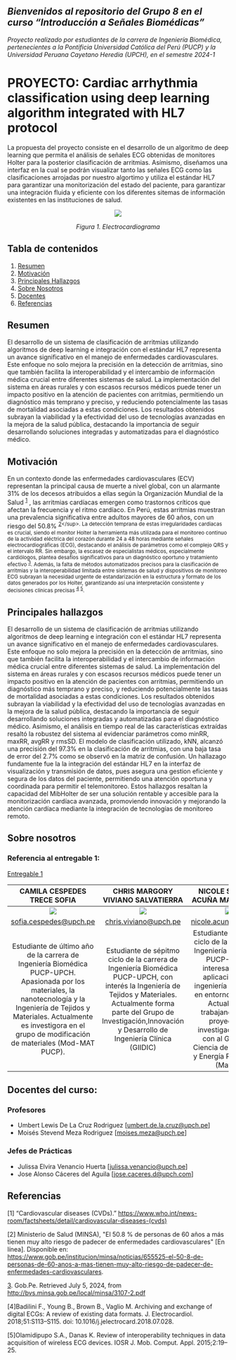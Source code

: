 ## *Bienvenidos al repositorio del Grupo 8 en el curso “Introducción a Señales Biomédicas”*
_Proyecto realizado por estudiantes de la carrera de Ingeniería Biomédica, pertenecientes a la Pontificia Universidad Católica del Perú (PUCP) y la Universidad Peruana Cayetano Heredia (UPCH), en el semestre 2024-1_


# **PROYECTO: Cardiac arrhythmia classification using deep learning algorithm integrated with HL7 protocol**
La propuesta del proyecto consiste en el desarrollo de un algoritmo de deep learning que permita el análisis de señales ECG obtenidas de monitores Holter para la posterior clasificación de arritmias. Asímismo, diseñamos una interfaz en la cual se podrán visualizar tanto las señales ECG como las clasificaciones arrojadas por nuestro algortimo y utiliza el estándar HL7 para garantizar una monitorización del estado del paciente, para garantizar una integración fluida y eficiente con los diferentes sitemas de información existentes en las instituciones de salud.

<p align="center">  
<image src ="https://github.com/sofiacespedes22/ISB_2024_G8/assets/164541825/b127d17a-f956-476d-9281-47ab93999567"> 
</p>
<p align="center"><i>Figura 1. Electrocardiograma</i></p>

## Tabla de contenidos
1. [Resumen](#intro)
2. [Motivación](#problematica)
3. [Principales Hallazgos](#estado)
4. [Sobre Nosotros](#analisis)
5. [Docentes](#docentes)
6. [Referencias](#referencias)

<a name="intro"></a>
## Resumen
El desarrollo de un sistema de clasificación de arritmias utilizando algoritmos de deep learning e integración con el estándar HL7 representa un avance significativo en el manejo de enfermedades cardiovasculares. Este enfoque no solo mejora la precisión en la detección de arritmias, sino que también facilita la interoperabilidad y el intercambio de información médica crucial entre diferentes sistemas de salud. La implementación del sistema en áreas rurales y con escasos recursos médicos puede tener un impacto positivo en la atención de pacientes con arritmias, permitiendo un diagnóstico más temprano y preciso, y reduciendo potencialmente las tasas de mortalidad asociadas a estas condiciones. Los resultados obtenidos subrayan la viabilidad y la efectividad del uso de tecnologías avanzadas en la mejora de la salud pública, destacando la importancia de seguir desarrollando soluciones integradas y automatizadas para el diagnóstico médico.
<a name="problematica"></a>

## Motivación
En un contexto donde las enfermedades cardiovasculares (ECV) representan la principal causa de muerte a nivel global, con un alarmante 31% de los decesos atribuidos a ellas según la Organización Mundial de la Salud <sup>[1](https://www.who.int/news-room/factsheets/detail/cardiovascular-diseases-(cvds))</sup> , las arritmias cardíacas emergen como trastornos críticos que afectan la frecuencia y el ritmo cardíaco. En Perú, estas arritmias muestran una prevalencia significativa entre adultos mayores de 60 años, con un riesgo del 50.8% <sup>[2](https://www.gob.pe/institucion/minsa/noticias/655525-el-50-8-de-personas-de-60-anos-a-mas-tienen-muy-alto-riesgo-de-padecer-de-enfermedades-cardiovasculares.)</sup>. La detección temprana de estas irregularidades cardiacas es crucial, siendo el monitor Holter la herramienta más utilizada para el monitoreo continuo de la actividad eléctrica del corazón durante 24 a 48 horas mediante señales electrocardiográficas (ECG), destacando el análisis de parámetros como el complejo QRS y el intervalo RR. Sin embargo, la escasez de especialistas médicos, especialmente cardiólogos, plantea desafíos significativos para un diagnóstico oportuno y tratamiento efectivo <sup>[3](http://bvs.minsa.gob.pe/local/minsa/3107-2.pdf)</sup>. Además, la falta de métodos automatizados precisos para la clasificación de arritmias y la interoperabilidad limitada entre sistemas de salud y dispositivos de monitoreo ECG subrayan la necesidad urgente de estandarización en la estructura y formato de los datos generados por los Holter, garantizando así una interpretación consistente y decisiones clínicas precisas <sup>[4](10.1016/j.jelectrocard.2018.07.028)</sup> <sup>[5](https://www.iosrjournals.org/iosr-jmca/papers/Vol2-issue2/D0221925.pdf)</sup>.

<a name="estado"></a>
## Principales hallazgos
El desarrollo de un sistema de clasificación de arritmias utilizando algoritmos de deep learning e integración con el estándar HL7 representa un avance significativo en el manejo de enfermedades cardiovasculares. Este enfoque no solo mejora la precisión en la detección de arritmias, sino que también facilita la interoperabilidad y el intercambio de información médica crucial entre diferentes sistemas de salud. La implementación del sistema en áreas rurales y con escasos recursos médicos puede tener un impacto positivo en la atención de pacientes con arritmias, permitiendo un diagnóstico más temprano y preciso, y reduciendo potencialmente las tasas de mortalidad asociadas a estas condiciones. Los resultados obtenidos subrayan la viabilidad y la efectividad del uso de tecnologías avanzadas en la mejora de la salud pública, destacando la importancia de seguir desarrollando soluciones integradas y automatizadas para el diagnóstico médico. Asimismo, el análisis en tiempo real de las características extraídas resaltó la robustez del sistema al evidenciar parámetros como minRR, maxRR, avgRR y rmsSD. El modelo de clasificación utilizado, kNN, alcanzó una precisión del 97.3% en la clasificación de arritmias, con una baja tasa de error del 2.7% como se observó en la matriz de confusión. Un hallazago fundamente fue la la integración del estándar HL7 en la interfaz de visualización y transmisión de datos, pues asegura una gestion eficiente y segura de los datos del paciente, permitiendo una atención oportuna y coordinada para permitir el telemonitoreo. Estos hallazgos resaltan la capacidad del MibHolter de ser una solución rentable y accesible para la monitorización cardíaca avanzada, promoviendo innovación y mejorando la atención cardíaca mediante la integración de tecnologías de monitoreo remoto. 


<a name="analisis"></a>
## Sobre nosotros

### Referencia al entregable 1:
[Entregable 1](https://github.com/sofiacespedes22/ISB_2024_G8/blob/main/1.MIEMBROS%20DEL%20EQUIPO/Grupo8.md)

|**CAMILA CESPEDES TRECE SOFIA**|**CHRIS MARGORY VIVIANO SALVATIERRA**|**NICOLE STEFANY ACUÑA MALPARTIDA**|**HAROLD ALONSO ALEMÁN RAMIREZ**|
|:-----------------------------:|:-----------------------------------:|:---------------------------------:|:------------------------------:|
|<image src="https://github.com/sofiacespedes22/ISB_2024_G8/assets/164541825/c1777d5e-c6a9-44af-9c63-50191a33c99d"> | <image src="https://github.com/sofiacespedes22/ISB_2024_G8/assets/164541825/2e35eae2-2687-4834-ad24-e1687f64e66e"> | <image src="https://github.com/sofiacespedes22/ISB_2024_G8/assets/164541825/d8213425-cc5d-4177-a49a-a034dad09d43"> | <image src="https://github.com/sofiacespedes22/ISB_2024_G8/assets/164541825/991fdbfd-2dc6-4fe9-be24-f5403c0b02b7"> |
|sofia.cespedes@upch.pe|chris.viviano@upch.pe|nicole.acuna@upch.pe|harold.aleman@upch.pe|
|Estudiante de último año de la carrera de Ingeniería Biomédica PUCP-UPCH. Apasionada por los materiales, la nanotecnología y la Ingeniería de Tejidos y Materiales. Actualmente es investigora en el grupo de modificación de materiales (Mod-MAT PUCP).|Estudiante de sépitmo ciclo de la carrera de Ingeniería Biomédica PUCP-UPCH, con interés la Ingeniería de Tejidos y Materiales. Actualmente forma parte del Grupo de Investigación,Innovación y Desarrollo de Ingeniería Clínica (GIIDIC)| Estudiante de noveno ciclo de la carrera de Ingeniería Biomédica PUCP-UPCH, interesada en la aplicación de la ingeniería biomédica en entornos clínicos. Actualmente trabajando en un proyecto de investigación junto con al Grupo de Ciencia de Materiales y Energía Renovables (MatEr).|Estudiante de la carrera de Ingeniería Biomédica PUCP-UPCH. Actualmente realizando pasantías en el Instituto Nacional del Niño y en simulación médica en la UPCH. Además cuenta con una empresa que se dedica a utilizar tecnología para optimizar procesos agropecuarios. 
<p align="center"></i></p>
</div>

<a name="docentes"></a>
## Docentes del curso:

<a name="profesores"></a>
### Profesores
- Umbert Lewis De La Cruz Rodriguez [umbert.de.la.cruz@upch.pe]
- Moisés Stevend Meza Rodriguez [moises.meza@upch.pe]

<a name="jp"></a>
### Jefes de Prácticas
- Julissa Elvira Venancio Huerta [julissa.venancio@upch.pe]
- Jose Alonso Cáceres del Aguila [jose.caceres.d@upch.com]


<a name="referencias"></a>
## Referencias
[1]	“Cardiovascular diseases (CVDs).” https://www.who.int/news-room/factsheets/detail/cardiovascular-diseases-(cvds)

[2]	Ministerio de Salud (MINSA), "El 50.8 % de personas de 60 años a más tienen muy alto riesgo de padecer de enfermedades cardiovasculares" [En línea]. Disponible en: https://www.gob.pe/institucion/minsa/noticias/655525-el-50-8-de-personas-de-60-anos-a-mas-tienen-muy-alto-riesgo-de-padecer-de-enfermedades-cardiovasculares. 

[3](N.d.). Gob.Pe. Retrieved July 5, 2024, from http://bvs.minsa.gob.pe/local/minsa/3107-2.pdf

[4]Badilini F., Young B., Brown B., Vaglio M. Archiving and exchange of digital ECGs: A review of existing data formats. J. Electrocardiol. 2018;51:S113–S115. doi: 10.1016/j.jelectrocard.2018.07.028.

[5]Olamidipupo S.A., Danas K. Review of interoperability techniques in data acquisition of wireless ECG devices. IOSR J. Mob. Comput. Appl. 2015;2:19–25.

